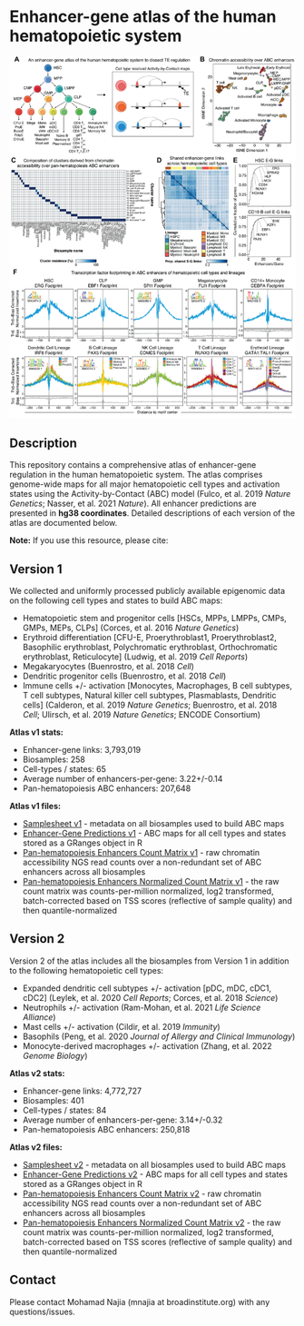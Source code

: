 # Enhancer-gene atlas of the human hematopoietic system

![](figure.png)

## Description
This repository contains a comprehensive atlas of enhancer-gene regulation in the human hematopoietic system. The atlas comprises genome-wide maps for all major hematopoietic cell types and activation states using the Activity-by-Contact (ABC) model (Fulco, et al. 2019 _Nature Genetics_; Nasser, et al. 2021 _Nature_). All enhancer predictions are presented in **hg38 coordinates**. Detailed descriptions of each version of the atlas are documented below. 

**Note:** If you use this resource, please cite: <citation>

## Version 1
We collected and uniformly processed publicly available epigenomic data on the following cell types and states to build ABC maps:
* Hematopoietic stem and progenitor cells [HSCs, MPPs, LMPPs, CMPs, GMPs, MEPs, CLPs] (Corces, et al. 2016 _Nature Genetics_)
* Erythroid differentiation [CFU-E, Proerythroblast1, Proerythroblast2, Basophilic erythroblast, Polychromatic erythroblast, Orthochromatic erythroblast, Reticulocyte] (Ludwig, et al. 2019 _Cell Reports_)
* Megakaryocytes (Buenrostro, et al. 2018 _Cell_)
* Dendritic progenitor cells (Buenrostro, et al. 2018 _Cell_)
* Immune cells +/- activation [Monocytes, Macrophages, B cell subtypes, T cell subtypes, Natural killer cell subtypes, Plasmablasts, Dendritic cells] (Calderon, et al. 2019 _Nature Genetics_; Buenrostro, et al. 2018 _Cell_; Ulirsch, et al. 2019 _Nature Genetics_; ENCODE Consortium)

**Atlas v1 stats:**
* Enhancer-gene links: 3,793,019
* Biosamples: 258
* Cell-types / states: 65
* Average number of enhancers-per-gene: 3.22+/-0.14
* Pan-hematopoiesis ABC enhancers: 207,648

**Atlas v1 files:**
* [Samplesheet v1](https://github.com/mnajia/Human-Hematopoiesis-Enhancer-Gene-Atlas/blob/main/atlas_v1/Human_Hematopoiesis_ABC_Atlas_v1_samplesheet.txt) - metadata on all biosamples used to build ABC maps
* [Enhancer-Gene Predictions v1](https://github.com/mnajia/Human-Hematopoiesis-Enhancer-Gene-Atlas/blob/main/atlas_v1/Human_Hematopoiesis_ABC_Atlas_v1_hg38.rds) - ABC maps for all cell types and states stored as a GRanges object in R 
* [Pan-hematopoiesis Enhancers Count Matrix v1](https://github.com/mnajia/Human-Hematopoiesis-Enhancer-Gene-Atlas/blob/main/atlas_v1/Human_Hematopoiesis_ABC_Atlas_v1_consensus_enhancers_count_matrix.rds) - raw chromatin accessibility NGS read counts over a non-redundant set of ABC enhancers across all biosamples
* [Pan-hematopoiesis Enhancers Normalized Count Matrix v1](https://github.com/mnajia/Human-Hematopoiesis-Enhancer-Gene-Atlas/blob/main/atlas_v1/Human_Hematopoiesis_ABC_Atlas_v1_consensus_enhancers_normalized_count_matrix_batch_corrected.rds) - the raw count matrix was counts-per-million normalized, log2 transformed, batch-corrected based on TSS scores (reflective of sample quality) and then quantile-normalized


## Version 2
Version 2 of the atlas includes all the biosamples from Version 1 in addition to the following hematopoietic cell types:
* Expanded dendritic cell subtypes +/- activation [pDC, mDC, cDC1, cDC2] (Leylek, et al. 2020 _Cell Reports_; Corces, et al. 2018 _Science_)
* Neutrophils +/- activation (Ram-Mohan, et al. 2021 _Life Science Alliance_)
* Mast cells +/- activation (Cildir, et al. 2019 _Immunity_)
* Basophils (Peng, et al. 2020 _Journal of Allergy and Clinical Immunology_)
* Monocyte-derived macrophages +/- activation (Zhang, et al. 2022 _Genome Biology_)

**Atlas v2 stats:**
* Enhancer-gene links: 4,772,727
* Biosamples: 401
* Cell-types / states: 84
* Average number of enhancers-per-gene: 3.14+/-0.32
* Pan-hematopoiesis ABC enhancers: 250,818

**Atlas v2 files:**
* [Samplesheet v2](https://github.com/mnajia/Human-Hematopoiesis-Enhancer-Gene-Atlas/blob/main/atlas_v2/Human_Hematopoiesis_ABC_Atlas_v2_samplesheet.txt) - metadata on all biosamples used to build ABC maps
* [Enhancer-Gene Predictions v2](https://github.com/mnajia/Human-Hematopoiesis-Enhancer-Gene-Atlas/blob/main/atlas_v2/Human_Hematopoiesis_ABC_Atlas_v2_hg38.rds) - ABC maps for all cell types and states stored as a GRanges object in R 
* [Pan-hematopoiesis Enhancers Count Matrix v2](https://github.com/mnajia/Human-Hematopoiesis-Enhancer-Gene-Atlas/blob/main/atlas_v2/Human_Hematopoiesis_ABC_Atlas_v2_consensus_enhancers_count_matrix.rds) - raw chromatin accessibility NGS read counts over a non-redundant set of ABC enhancers across all biosamples
* [Pan-hematopoiesis Enhancers Normalized Count Matrix v2](https://github.com/mnajia/Human-Hematopoiesis-Enhancer-Gene-Atlas/blob/main/atlas_v2/Human_Hematopoiesis_ABC_Atlas_v2_consensus_enhancers_normalized_count_matrix_batch_corrected.rds) - the raw count matrix was counts-per-million normalized, log2 transformed, batch-corrected based on TSS scores (reflective of sample quality) and then quantile-normalized


## Contact 
Please contact Mohamad Najia (mnajia at broadinstitute.org) with any questions/issues. 

